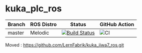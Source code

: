 # kuka_plc_ros

|Branch    |  ROS Distro  |  Status   | GitHub Action |
|----------|--------------|-----------|---------------|
|master    |  Melodic     |[![Build Status](https://travis-ci.org/prachandabhanu/kuka_plc_ros.svg?branch=master)](https://travis-ci.org/prachandabhanu/kuka_plc_ros)| ![CI](https://github.com/prachandabhanu/kuka_plc_ros/workflows/CI/badge.svg?branch=master) |

Moved : https://github.com/LernFabrik/kuka_iiwa7_ros.git
